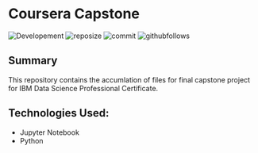# Coursera Capstone

![Developement](https://img.shields.io/badge/progress-complete-green)
![reposize](https://img.shields.io/github/repo-size/shaunwang1350/Coursera_Capstone)
![commit](https://img.shields.io/github/last-commit/shaunwang1350/Coursera_Capstone)
![githubfollows](https://img.shields.io/github/followers/shaunwang1350?style=social)
<br >

## Summary
This repository contains the accumlation of files for final capstone project for IBM Data Science Professional Certificate.

## Technologies Used:
* Jupyter Notebook
* Python